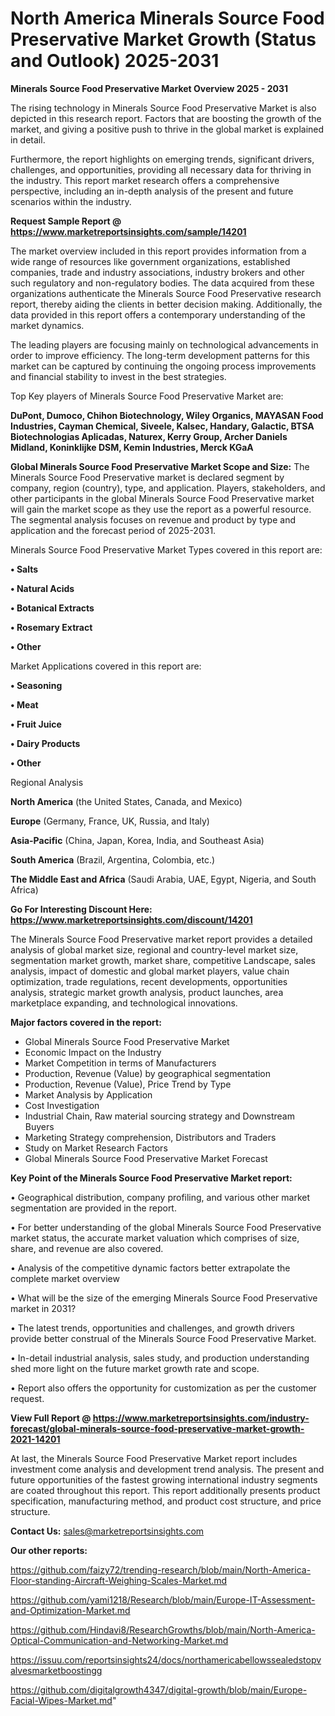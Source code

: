  # North America Minerals Source Food Preservative Market Growth (Status and Outlook) 2025-2031

<Strong> Minerals Source Food Preservative Market Overview 2025 - 2031</strong>

The rising technology in Minerals Source Food Preservative Market is also depicted in this research report. Factors that are boosting the growth of the market, and giving a positive push to thrive in the global market is explained in detail.

Furthermore, the report highlights on emerging trends, significant drivers, challenges, and opportunities, providing all necessary data for thriving in the industry. This report market research offers a comprehensive perspective, including an in-depth analysis of the present and future scenarios within the industry.

<strong>Request Sample Report @ <a href=https://www.marketreportsinsights.com/sample/14201>https://www.marketreportsinsights.com/sample/14201</a></strong>

The market overview included in this report provides information from a wide range of resources like government organizations, established companies, trade and industry associations, industry brokers and other such regulatory and non-regulatory bodies. The data acquired from these organizations authenticate the Minerals Source Food Preservative research report, thereby aiding the clients in better decision making. Additionally, the data provided in this report offers a contemporary understanding of the market dynamics.

The leading players are focusing mainly on technological advancements in order to improve efficiency. The long-term development patterns for this market can be captured by continuing the ongoing process improvements and financial stability to invest in the best strategies.

Top Key players of Minerals Source Food Preservative Market are:

<strong>DuPont, Dumoco, Chihon Biotechnology, Wiley Organics, MAYASAN Food Industries, Cayman Chemical, Siveele, Kalsec, Handary, Galactic, BTSA Biotechnologias Aplicadas, Naturex, Kerry Group, Archer Daniels Midland, Koninklijke DSM, Kemin Industries, Merck KGaA</strong>

<strong><b>Global Minerals Source Food Preservative Market Scope and Size:</b></strong>
The Minerals Source Food Preservative market is declared segment by company, region (country), type, and application. Players, stakeholders, and other participants in the global Minerals Source Food Preservative market will gain the market scope as they use the report as a powerful resource. The segmental analysis focuses on revenue and product by type and application and the forecast period of 2025-2031.

Minerals Source Food Preservative Market Types covered in this report are:

<strong>• Salts

• Natural Acids

• Botanical Extracts

• Rosemary Extract

• Other</strong>

Market Applications covered in this report are:

<strong>• Seasoning

• Meat

• Fruit Juice

• Dairy Products

• Other</strong> 

Regional Analysis

<strong>North America</strong> (the United States, Canada, and Mexico)

<strong>Europe</strong> (Germany, France, UK, Russia, and Italy)

<strong>Asia-Pacific</strong> (China, Japan, Korea, India, and Southeast Asia)

<strong>South America</strong> (Brazil, Argentina, Colombia, etc.)

<strong>The Middle East and Africa</strong> (Saudi Arabia, UAE, Egypt, Nigeria, and South Africa)

<strong>Go For Interesting Discount Here: <a href=https://www.marketreportsinsights.com/discount/14201>https://www.marketreportsinsights.com/discount/14201</a></strong>

The Minerals Source Food Preservative market report provides a detailed analysis of global market size, regional and country-level market size, segmentation market growth, market share, competitive Landscape, sales analysis, impact of domestic and global market players, value chain optimization, trade regulations, recent developments, opportunities analysis, strategic market growth analysis, product launches, area marketplace expanding, and technological innovations.

<strong><b>Major factors covered in the report:</b></strong>
<ul>
  <li>Global Minerals Source Food Preservative Market </li>
  <li>Economic Impact on the Industry</li>
  <li>Market Competition in terms of Manufacturers</li>
  <li>Production, Revenue (Value) by geographical segmentation</li>
  <li>Production, Revenue (Value), Price Trend by Type</li>
  <li>Market Analysis by Application</li>
  <li>Cost Investigation</li>
  <li>Industrial Chain, Raw material sourcing strategy and Downstream Buyers</li>
  <li>Marketing Strategy comprehension, Distributors and Traders</li>
  <li>Study on Market Research Factors</li>
  <li>Global Minerals Source Food Preservative Market Forecast</li>
</ul>

<strong><b>Key Point of the Minerals Source Food Preservative Market report:</b></strong>

• Geographical distribution, company profiling, and various other market segmentation are provided in the report.

• For better understanding of the global Minerals Source Food Preservative market status, the accurate market valuation which comprises of size, share, and revenue are also covered.

• Analysis of the competitive dynamic factors better extrapolate the complete market overview

• What will be the size of the emerging Minerals Source Food Preservative market in 2031?

• The latest trends, opportunities and challenges, and growth drivers provide better construal of the Minerals Source Food Preservative Market.

• In-detail industrial analysis, sales study, and production understanding shed more light on the future market growth rate and scope.

• Report also offers the opportunity for customization as per the customer request.

<strong><b>View Full Report @ <a href=https://www.marketreportsinsights.com/industry-forecast/global-minerals-source-food-preservative-market-growth-2021-14201>https://www.marketreportsinsights.com/industry-forecast/global-minerals-source-food-preservative-market-growth-2021-14201</a></b></strong>


At last, the Minerals Source Food Preservative Market report includes investment come analysis and development trend analysis. The present and future opportunities of the fastest growing international industry segments are coated throughout this report. This report additionally presents product specification, manufacturing method, and product cost structure, and price structure.

<strong>Contact Us:</strong>
sales@marketreportsinsights.com

<strong>Our other reports:</strong>

<a href=https://github.com/faizy72/trending-research/blob/main/North-America-Floor-standing-Aircraft-Weighing-Scales-Market.md>https://github.com/faizy72/trending-research/blob/main/North-America-Floor-standing-Aircraft-Weighing-Scales-Market.md</a>

<a href=https://github.com/yami1218/Research/blob/main/Europe-IT-Assessment-and-Optimization-Market.md>https://github.com/yami1218/Research/blob/main/Europe-IT-Assessment-and-Optimization-Market.md</a>

<a href=https://github.com/Hindavi8/ResearchGrowths/blob/main/North-America-Optical-Communication-and-Networking-Market.md>https://github.com/Hindavi8/ResearchGrowths/blob/main/North-America-Optical-Communication-and-Networking-Market.md</a>

<a href=https://issuu.com/reportsinsights24/docs/northamericabellowssealedstopvalvesmarketboostingg>https://issuu.com/reportsinsights24/docs/northamericabellowssealedstopvalvesmarketboostingg</a>

<a href=https://github.com/digitalgrowth4347/digital-growth/blob/main/Europe-Facial-Wipes-Market.md>https://github.com/digitalgrowth4347/digital-growth/blob/main/Europe-Facial-Wipes-Market.md</a>"
